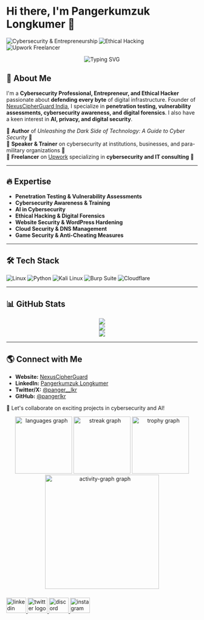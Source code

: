 # Hi there, I'm Pangerkumzuk Longkumer 👋

![Cybersecurity & Entrepreneurship](https://img.shields.io/badge/Cybersecurity-Entrepreneurship-blue)
![Ethical Hacking](https://img.shields.io/badge/Ethical_Hacking-%23000000.svg?style=for-the-badge&logo=hackthebox&logoColor=green)
![Upwork Freelancer](https://img.shields.io/badge/Upwork-Freelancer-green)

<div align="center">
  <img src="https://readme-typing-svg.demolab.com?font=Fira+Code&weight=500&size=22&pause=1000&color=00FF00&center=true&vCenter=true&width=600&lines=Cybersecurity+Professional+%7C+Ethical+Hacker;Founder+of+CipherGuard;Defending+Every+Byte+of+Your+Digital+World" alt="Typing SVG" />
</div>

## 🚀 About Me
I'm a **Cybersecurity Professional, Entrepreneur, and Ethical Hacker** passionate about **defending every byte** of digital infrastructure. Founder of [NexusCipherGuard India](https://nexuscipherguard.in), I specialize in **penetration testing, vulnerability assessments, cybersecurity awareness, and digital forensics**. I also have a keen interest in **AI, privacy, and digital security**.

📖 **Author** of *Unleashing the Dark Side of Technology: A Guide to Cyber Security* 📖  
🎤 **Speaker & Trainer** on cybersecurity at institutions, businesses, and para-military organizations 🎤  
💼 **Freelancer** on [Upwork](https://www.upwork.com/freelancers/~pangerkumzuk) specializing in **cybersecurity and IT consulting** 💼

---

## 🔥 Expertise
- **Penetration Testing & Vulnerability Assessments**
- **Cybersecurity Awareness & Training**
- **AI in Cybersecurity**
- **Ethical Hacking & Digital Forensics**
- **Website Security & WordPress Hardening**
- **Cloud Security & DNS Management**
- **Game Security & Anti-Cheating Measures**

---

## 🛠️ Tech Stack
![Linux](https://img.shields.io/badge/Linux-%23FCC624.svg?style=for-the-badge&logo=linux&logoColor=black)
![Python](https://img.shields.io/badge/Python-%2314354C.svg?style=for-the-badge&logo=python&logoColor=white)
![Kali Linux](https://img.shields.io/badge/Kali_Linux-%23007797.svg?style=for-the-badge&logo=kalilinux&logoColor=white)
![Burp Suite](https://img.shields.io/badge/Burp_Suite-%23FF7139.svg?style=for-the-badge&logo=burpsuite&logoColor=white)
![Cloudflare](https://img.shields.io/badge/Cloudflare-%23F38020.svg?style=for-the-badge&logo=cloudflare&logoColor=white)

---

## 📊 GitHub Stats
<div align="center">
  <img src="https://github-readme-stats.vercel.app/api?username=pangerlkr&show_icons=true&theme=radical" />
  <br/>
  <img src="https://github-readme-streak-stats.herokuapp.com/?username=pangerlkr&theme=radical" />
  <br/>
  <img src="https://github-readme-stats.vercel.app/api/top-langs/?username=pangerlkr&layout=compact&theme=radical" />
</div>

---

## 🌎 Connect with Me
- **Website:** [NexusCipherGuard](https://www.nexuscipherguard.in)
- **LinkedIn:** [Pangerkumzuk Longkumer](https://linkedin.com/in/pangerlkr)
- **Twitter/X:** [@panger__lkr](https://twitter.com/panger__lkr)
- **GitHub:** [@pangerlkr](https://github.com/pangerlkr)

🤝 Let's collaborate on exciting projects in cybersecurity and AI!















<div align="center">
  <img src="https://github-readme-stats.vercel.app/api/top-langs?username=pangerlkr&locale=en&hide_title=true&layout=compact&card_width=320&langs_count=7&theme=dracula&hide_border=true&order=2" height="150" alt="languages graph"  />
  <img src="https://streak-stats.demolab.com?user=pangerlkr&locale=en&mode=daily&theme=dracula&hide_border=false&border_radius=5&order=3" height="150" alt="streak graph"  />
  <img src="https://github-profile-trophy.vercel.app?username=pangerlkr&theme=dracula&column=-1&row=1&margin-w=8&margin-h=8&no-bg=false&no-frame=false&order=4" height="150" alt="trophy graph"  />
  <img src="https://github-readme-activity-graph.vercel.app/graph?username=pangerlkr&radius=16&theme=react&area=true&order=5" height="300" alt="activity-graph graph"  />
</div>

###

<div align="left">
  <a href="https://www.linkedin.com/in/pangerlkr" target="_blank">
    <img src="https://raw.githubusercontent.com/maurodesouza/profile-readme-generator/master/src/assets/icons/social/linkedin/default.svg" width="52" height="40" alt="linkedin logo"  />
  </a>
  <a href="https://www.x.com/panger__lkr" target="_blank">
    <img src="https://raw.githubusercontent.com/maurodesouza/profile-readme-generator/master/src/assets/icons/social/twitter/default.svg" width="52" height="40" alt="twitter logo"  />
  </a>
  <a href="https://www.discord.com/users/803181905297145907" target="_blank">
    <img src="https://raw.githubusercontent.com/maurodesouza/profile-readme-generator/master/src/assets/icons/social/discord/default.svg" width="52" height="40" alt="discord logo"  />
  </a>
  <a href="https://www.instagram.com/panger__lkr" target="_blank">
    <img src="https://raw.githubusercontent.com/maurodesouza/profile-readme-generator/master/src/assets/icons/social/instagram/default.svg" width="52" height="40" alt="instagram logo"  />
  </a>
</div>

###
